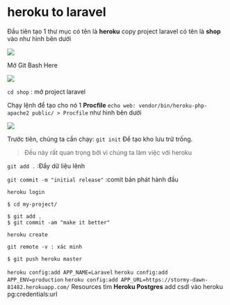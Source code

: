 # heroku to laravel
Đầu tiên tạo 1 thư mục có tên là **heroku** copy project laravel có tên là **shop** vào như hình bên dưới

![](https://i0.wp.com/s1.uphinh.org/2021/09/06/imagea093beaaf149beaf.png)

Mở Git Bash Here

![](https://i0.wp.com/s1.uphinh.org/2021/09/06/imagea6a97d492f24752e.png)

`cd shop` : mở project laravel

Chạy lệnh để tạo cho nó 1 **Procfile** `echo web: vendor/bin/heroku-php-apache2 public/ > Procfile` như hình bên dưới

![](https://i0.wp.com/s1.uphinh.org/2021/09/06/image467f87a071a47f18.png)

Trước tiên, chúng ta cần chạy:  `git init` Để tạo kho lưu trữ trống.
>Đều này rất quan trọng bởi vì chúng ta làm việc với heroku

`git add .` :Đẩy dữ liệu lênh

`git commit -m "initial release"` :comit bản phát hành đầu

`heroku login`

    $ cd my-project/
    
    $ git add .
    $ git commit -am "make it better"

`heroku create`

`git remote -v : xác minh`

`$ git push heroku master`

`heroku config:add APP_NAME=Laravel`
`heroku config:add APP_ENV=production`
`heroku config:add APP_URL=https://stormy-dawn-81482.herokuapp.com/`
Resources  tìm **Heroku Postgres**  add csdl vào
heroku pg:credentials:url
